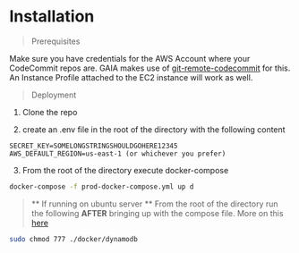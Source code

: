 # Installation

> Prerequisites

Make sure you have credentials for the AWS Account where your CodeCommit repos are. 
GAIA makes use of [git-remote-codecommit](https://github.com/aws/git-remote-codecommit) for this. An Instance Profile attached to the EC2 instance will work as well.

> Deployment

1) Clone the repo

2) create an .env file in the root of the directory with the following content

```
SECRET_KEY=SOMELONGSTRINGSHOULDGOHERE12345
AWS_DEFAULT_REGION=us-east-1 (or whichever you prefer)
```

3) From the root of the directory execute docker-compose
```bash
docker-compose -f prod-docker-compose.yml up d
```

> ** If running on ubuntu server ** 
> From the root of the directory run the following **AFTER** bringing up with the compose file.
> More on this [here](https://stackoverflow.com/questions/45850688/unable-to-open-local-dynamodb-database-file-after-power-outage)

```bash
sudo chmod 777 ./docker/dynamodb
```